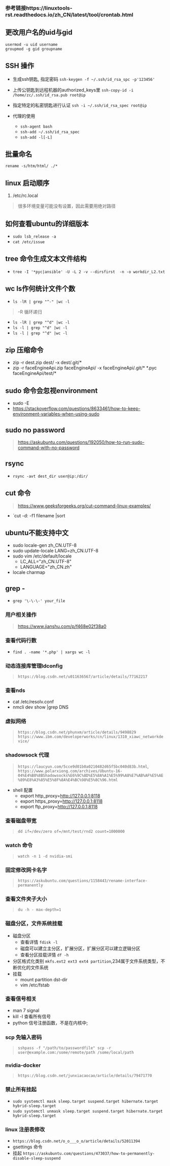 ### 参考链接https://linuxtools-rst.readthedocs.io/zh_CN/latest/tool/crontab.html
## 更改用户名的uid与gid
```
usermod -u uid username
groupmod -g gid groupname

```
## SSH 操作 
- 生成ssh钥匙, 指定密码
`ssh-keygen -f ~/.ssh/id_rsa_spc -p'123456'`

- 上传公钥匙到远程机器的authorized_keys里
`ssh-copy-id -i /home/zc/.ssh/id_rsa.pub root@ip`

- 指定特定的私密钥匙进行认证
`ssh -i ~/.ssh/id_rsa_spec root@ip`

- 代理的使用
    - `ssh-agent bash`
    - `ssh-add ~/.ssh/id_rsa_spec`
    - `ssh-add -l[-L]`

## 批量命名
`rename -s/htm/html/ ./*`


## linux 启动顺序
1. /etc/rc.local
> 很多环境变量可能没有设置，因此需要用绝对路径

## 如何查看ubuntu的详细版本
- `sudo lsb_release -a `
- `cat /etc/issue`

## tree 命令生成文本文件结构

- `tree -I '*pyc|ansible' -U -L 2 -v --dirsfirst  -n -o workdir_L2.txt`

## wc ls作何统计文件个数

- `ls -lR | grep "^-" |wc -l`
> -R 循环递归
- `ls -lR | grep "^d" |wc -l`
- `ls -l | grep "^d" |wc -l`
- `ls -l | grep "^d" |wc -l`

## zip 压缩命令
- zip -r dest.zip dest/ -x dest/.git/\*
- zip -r faceEngineApi.zip faceEngineApi/ -x faceEngineApi/.git/\* \*.pyc faceEngineApi/test/\*


## sudo 命令会忽视environment
- sudo -E
- https://stackoverflow.com/questions/8633461/how-to-keep-environment-variables-when-using-sudo

## sudo no password
>https://askubuntu.com/questions/192050/how-to-run-sudo-command-with-no-password

## rsync
 - `rsync -avt dest_dir user@ip:/dir/`

## cut 命令
> https://www.geeksforgeeks.org/cut-command-linux-examples/
- `cut -d: -f1 filename |sort

## ubuntu不能支持中文
- sudo locale-gen zh_CN.UTF-8
- sudo update-locale LANG=zh_CN.UTF-8
- sudo vim /etc/default/locale 
    - LC_ALL="zh_CN.UTF-8"
    - LANGUAGE="zh_CN.zh"
- locale charmap

## grep -
- `grep '\-\-\-' your_file`

### 用户相关操作
> https://www.jianshu.com/p/f468e02f38a0

### 查看代码行数
- `find . -name '*.php' | xargs wc -l`

### 动态连接库管理ldconfig
> `https://blog.csdn.net/u011636567/article/details/77162217`

### 查看nds
- cat /etc/resolv.conf
- nmcli dev show |grep DNS

### 虚拟网络
> `https://blog.csdn.net/phunxm/article/details/9498829`
> `https://www.ibm.com/developerworks/cn/linux/1310_xiawc_networkdevice/`

### shadowsock 代理
> `https://laucyun.com/5cce9d01b0a0210482d65f5bc040d83b.html`, `https://www.polarxiong.com/archives/Ubuntu-16-04%E4%B8%8BShadowsocks%E6%9C%8D%E5%8A%A1%E5%99%A8%E7%AB%AF%E5%AE%89%E8%A3%85%E5%8F%8A%E4%BC%98%E5%8C%96.html`
- shell 配置
  - export http_proxy=http://127.0.0.1:8118
  - export https_proxy=http://127.0.0.1:8118
  - export ftp_proxy=http://127.0.0.1:8118

### 查看磁盘带宽
> `dd if=/dev/zero of=/mnt/test/rnd2 count=1000000`

### watch 命令
> `watch -n 1 -d nvidia-smi`

### 固定修改网卡名字
> `https://askubuntu.com/questions/1158443/rename-interface-permanently`

### 查看文件夹子大小
> `du -h - max-depth=1`

### 磁盘分区，文件系统挂载
- 磁盘分区
    - 查看详情 `fdisk -l` 
    - 磁盘可以建立主分区，扩展分区，扩展分区可以建立逻辑分区
    - 查看分区挂载详情 `df -h`
- 分区格式化类别 `mkfs.ext2 ext3 ext4 partition`,234属于文件系统类型，不断优化的文件系统
- 挂载
    - mount partition dst-dir
    - vim /etc/fstab

    
### 查看信号相关
- man 7 signal
- kill -l 查看所有信号
- python 信号注册函数，不是在内核中;

### scp 免输入密码
>`sshpass -f "/path/to/passwordfile" scp -r user@example.com:/some/remote/path /some/local/path`

### nvidia-docker
> `https://blog.csdn.net/junxiacaocao/article/details/79471770`

### 禁止所有挂起
- `sudo systemctl mask sleep.target suspend.target hibernate.target hybrid-sleep.target`
- `sudo systemctl unmask sleep.target suspend.target hibernate.target hybrid-sleep.target`

### linux 注册表修改
- `https://blog.csdn.net/o_o___o_o/article/details/52011394`
- gsettings 命令
- 挂起 `https://askubuntu.com/questions/473037/how-to-permanently-disable-sleep-suspend`
